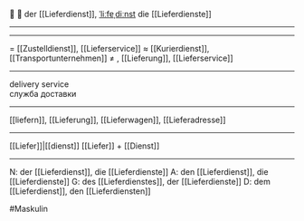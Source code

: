 🚚 🔵 der [[Lieferdienst]], [ˈliːfɐˌdiːnst](https://youglish.com/pronounce/Lieferdienst/german)
die [[Lieferdienste]]

---

---
= [[Zustelldienst]], [[Lieferservice]]
≈ [[Kurierdienst]], [[Transportunternehmen]]
≠
, [[Lieferung]], [[Lieferservice]]


---
delivery service  
служба доставки

---
[[liefern]], [[Lieferung]], [[Lieferwagen]], [[Lieferadresse]]

---
[[Liefer]]|[[dienst]]
[[Liefer]] + [[Dienst]]


---
N: der [[Lieferdienst]], die [[Lieferdienste]]
A: den [[Lieferdienst]], die [[Lieferdienste]]
G: des [[Lieferdienstes]], der [[Lieferdienste]]
D: dem [[Lieferdienst]], den [[Lieferdiensten]]


#Maskulin
